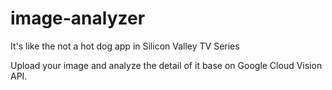 # image-analyzer
It's like the not a hot dog app in Silicon Valley TV Series

Upload your image and analyze the detail of it base on Google Cloud Vision API.
